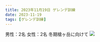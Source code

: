 ```yaml
---
title: 2023年11月19日 ゲレンデ訓練
date: 2023-11-19
tags: [ゲレンデ訓練]
---
```

男性：2名
女性：2名
冬期槍ヶ岳に向けて
![](/2023/11/19/20231119/1.jpg)
